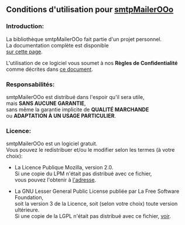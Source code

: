 ## Conditions d'utilisation pour [smtpMailerOOo](https://github.com/prrvchr/smtpMailerOOo)


### Introduction:

La bibliothèque smtpMailerOOo fait partie d'un projet personnel.  
La documentation complète est disponible  
[sur cette page](https://prrvchr.github.io/smtpMailerOOo).

L'utilisation de ce logiciel vous soumet à nos **Règles de Confidentialité**  
comme décrites dans [ce document](https://prrvchr.github.io/smtpMailerOOo/smtpMailerOOo/registration/PrivacyPolicy_fr).


### Responsabilités:

smtpMailerOOo est distribué dans l'espoir qu'il sera utile,  
mais **SANS AUCUNE GARANTIE**,  
sans même la garantie implicite de **QUALITÉ MARCHANDE**  
ou **ADAPTATION À UN USAGE PARTICULIER**.


### Licence:

smtpMailerOOo est un logiciel gratuit.  
Vous pouvez le redistribuer et/ou le modifier selon les termes (à votre choix):

- La Licence Publique Mozilla, version 2.0.  
Si une copie du LPM n'était pas distribué avec ce fichier,  
vous pouvez l'obtenir à [l'adresse](http://mozilla.org/MPL/2.0/).

- La GNU Lesser General Public License publiée par La Free Software Foundation,  
soit la version 3 de la Licence, soit (selon votre choix) toute version ultérieure.  
Si une copie de la LGPL n'était pas distribué avec ce fichier, [voir](http://www.gnu.org/licenses/).
